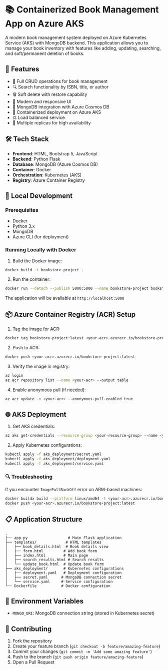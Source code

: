 # 📚 Containerized Book Management App on Azure AKS

A modern book management system deployed on Azure Kubernetes Service (AKS) with MongoDB backend. This application allows you to manage your book inventory with features like adding, updating, searching, and soft/permanent deletion of books.

## 🌟 Features

- 📖 Full CRUD operations for book management
- 🔍 Search functionality by ISBN, title, or author
- 🗑️ Soft delete with restore capability
- 🎨 Modern and responsive UI
- 🔐 MongoDB integration with Azure Cosmos DB
- 🚀 Containerized deployment on Azure AKS
- ⚖️ Load balanced service
- 🔄 Multiple replicas for high availability

## 🛠️ Tech Stack

- **Frontend**: HTML, Bootstrap 5, JavaScript
- **Backend**: Python Flask
- **Database**: MongoDB (Azure Cosmos DB)
- **Container**: Docker
- **Orchestration**: Kubernetes (AKS)
- **Registry**: Azure Container Registry

## 🚀 Local Development

### Prerequisites

- Docker
- Python 3.x
- MongoDB
- Azure CLI (for deployment)

### Running Locally with Docker

1. Build the Docker image:
```bash
docker build -t bookstore-project .
```

2. Run the container:
```bash
docker run --detach --publish 5000:5000 --name bookstore-project bookstore-project
```

The application will be available at `http://localhost:5000`

## 📦 Azure Container Registry (ACR) Setup

1. Tag the image for ACR:
```bash
docker tag bookstore-project:latest <your-acr>.azurecr.io/bookstore-project:latest
```

2. Push to ACR:
```bash
docker push <your-acr>.azurecr.io/bookstore-project:latest
```

3. Verify the image in registry:
```bash
az login
az acr repository list --name <your-acr> --output table
```

4. Enable anonymous pull (if needed):
```bash
az acr update -n <your-acr> --anonymous-pull-enabled true
```

## 🌐 AKS Deployment

1. Get AKS credentials:
```bash
az aks get-credentials --resource-group <your-resource-group> --name <your-aks-cluster>
```

2. Apply Kubernetes configurations:
```bash
kubectl apply -f aks_deployment/secret.yaml
kubectl apply -f aks_deployment/deployment.yaml
kubectl apply -f aks_deployment/service.yaml
```

### 🔍 Troubleshooting

If you encounter `ImagePullBackOff` error on ARM-based machines:
```bash
docker buildx build --platform linux/amd64 -t <your-acr>.azurecr.io/bookstore-project:latest .
docker push <your-acr>.azurecr.io/bookstore-project:latest
```

## 📋 Application Structure

```
.
├── app.py                  # Main Flask application
├── templates/             # HTML templates
│   ├── book_details.html  # Book details view
│   ├── form.html         # Add book form
│   ├── index.html        # Main page
│   ├── search_results.html # Search results
│   └── update_book.html  # Update book form
├── aks_deployment/       # Kubernetes configurations
│   ├── deployment.yaml   # Deployment configuration
│   ├── secret.yaml      # MongoDB connection secret
│   └── service.yaml     # Service configuration
└── Dockerfile           # Docker configuration
```

## 🔐 Environment Variables

- `MONGO_URI`: MongoDB connection string (stored in Kubernetes secret)

## 🤝 Contributing

1. Fork the repository
2. Create your feature branch (`git checkout -b feature/amazing-feature`)
3. Commit your changes (`git commit -m 'Add some amazing feature'`)
4. Push to the branch (`git push origin feature/amazing-feature`)
5. Open a Pull Request
